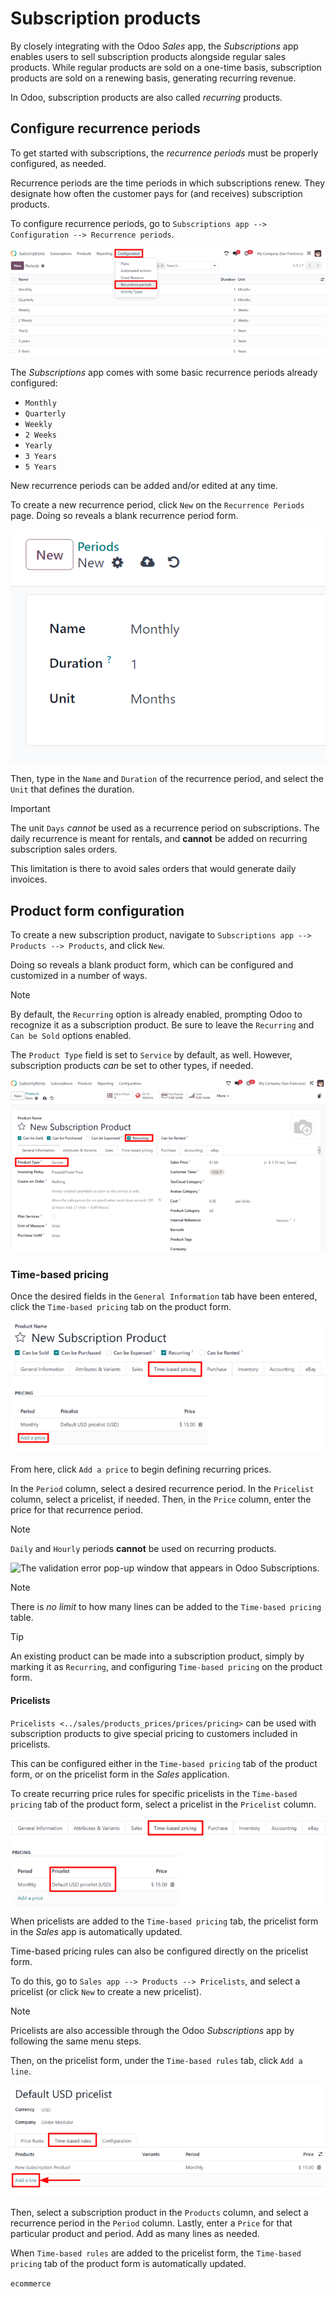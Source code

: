 # Subscription products

By closely integrating with the Odoo *Sales* app, the *Subscriptions*
app enables users to sell subscription products alongside regular sales
products. While regular products are sold on a one-time basis,
subscription products are sold on a renewing basis, generating recurring
revenue.

In Odoo, subscription products are also called *recurring* products.

## Configure recurrence periods

To get started with subscriptions, the *recurrence periods* must be
properly configured, as needed.

Recurrence periods are the time periods in which subscriptions renew.
They designate how often the customer pays for (and receives)
subscription products.

To configure recurrence periods, go to
`Subscriptions app --> Configuration -->
Recurrence periods`.

<img src="products/recurrence-periods-page.png" class="align-center"
alt="The recurrence periods page in Odoo Subscriptions application." />

The *Subscriptions* app comes with some basic recurrence periods already
configured:

- `Monthly`
- `Quarterly`
- `Weekly`
- `2 Weeks`
- `Yearly`
- `3 Years`
- `5 Years`

New recurrence periods can be added and/or edited at any time.

To create a new recurrence period, click `New` on the
`Recurrence Periods` page. Doing so reveals a blank recurrence period
form.

<img src="products/recurrence-period-form.png" class="align-center"
alt="A recurrence period form in Odoo Subscriptions application." />

Then, type in the `Name` and `Duration` of the recurrence period, and
select the `Unit` that defines the duration.

> [!IMPORTANT]
> The unit `Days` *cannot* be used as a recurrence period on
> subscriptions. The daily recurrence is meant for rentals, and
> **cannot** be added on recurring subscription sales orders.
>
> This limitation is there to avoid sales orders that would generate
> daily invoices.

## Product form configuration

To create a new subscription product, navigate to
`Subscriptions app --> Products -->
Products`, and click `New`.

Doing so reveals a blank product form, which can be configured and
customized in a number of ways.

> [!NOTE]
> By default, the `Recurring` option is already enabled, prompting Odoo
> to recognize it as a subscription product. Be sure to leave the
> `Recurring` and `Can be Sold` options enabled.
>
> The `Product Type` field is set to `Service` by default, as well.
> However, subscription products *can* be set to other types, if needed.

<img src="products/subscription-product-form.png" class="align-center"
alt="A basic subscription product form in Odoo Subscriptions application." />

### Time-based pricing

Once the desired fields in the `General Information` tab have been
entered, click the `Time-based pricing` tab on the product form.

<img src="products/time-based-pricing-tab.png" class="align-center"
alt="The time-based pricing tab on a subscription product form in Odoo Subscriptions." />

From here, click `Add a price` to begin defining recurring prices.

In the `Period` column, select a desired recurrence period. In the
`Pricelist` column, select a pricelist, if needed. Then, in the `Price`
column, enter the price for that recurrence period.

> [!NOTE]
> `Daily` and `Hourly` periods **cannot** be used on recurring products.
>
> <img src="products/validation-error-popup.png" class="align-center"
> alt="The validation error pop-up window that appears in Odoo Subscriptions." />

> [!NOTE]
> There is *no limit* to how many lines can be added to the
> `Time-based pricing` table.

> [!TIP]
> An existing product can be made into a subscription product, simply by
> marking it as `Recurring`, and configuring `Time-based pricing` on the
> product form.

#### Pricelists

`Pricelists <../sales/products_prices/prices/pricing>` can be used with
subscription products to give special pricing to customers included in
pricelists.

This can be configured either in the `Time-based pricing` tab of the
product form, or on the pricelist form in the *Sales* application.

To create recurring price rules for specific pricelists in the
`Time-based pricing` tab of the product form, select a pricelist in the
`Pricelist` column.

<img src="products/pricelist-time-based-pricing.png"
class="align-center"
alt="Pricelists in the &quot;Time-based pricing&quot; tab of the product form." />

When pricelists are added to the `Time-based pricing` tab, the pricelist
form in the *Sales* app is automatically updated.

Time-based pricing rules can also be configured directly on the
pricelist form.

To do this, go to `Sales app --> Products --> Pricelists`, and select a
pricelist (or click `New` to create a new pricelist).

> [!NOTE]
> Pricelists are also accessible through the Odoo *Subscriptions* app by
> following the same menu steps.

Then, on the pricelist form, under the `Time-based rules` tab, click
`Add a
line`.

<img src="products/pricelist-form-time-based-rules-tab.png"
class="align-center"
alt="The time-based rules tab on a pricelist form in Odoo Sales." />

Then, select a subscription product in the `Products` column, and select
a recurrence period in the `Period` column. Lastly, enter a `Price` for
that particular product and period. Add as many lines as needed.

When `Time-based rules` are added to the pricelist form, the `Time-based
pricing` tab of the product form is automatically updated.

<div class="seealso">

`ecommerce`

</div>
